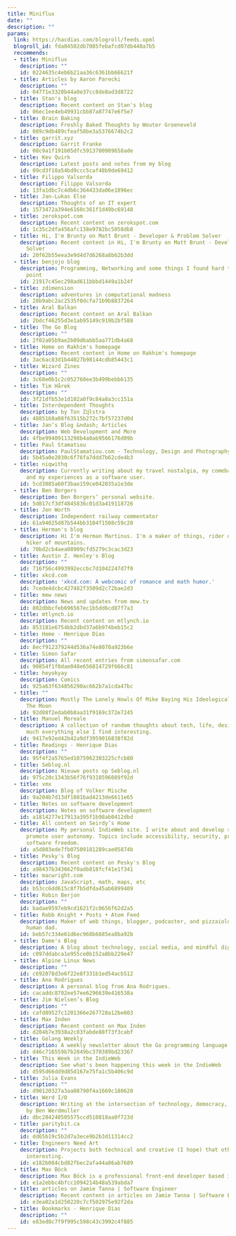 ```yaml
---
title: Miniflux
date: ""
description: ""
params:
  link: https://hacdias.com/blogroll/feeds.opml
  blogroll_id: fda84502db7085febafcd07db448a7b5
  recommends:
  - title: Miniflux
    description: ""
    id: 0224635c4eb6b21aa36c6361bb66621f
  - title: Articles by Aaron Parecki
    description: ""
    id: 04771e3320b44a0e37cc8de8ad3d8722
  - title: Stan's blog
    description: Recent content on Stan's blog
    id: 06ec1ee4eb49931cbb87a87747e6f5e7
  - title: Brain Baking
    description: Freshly Baked Thoughts by Wouter Groeneveld
    id: 089c9db489cfeaf58be3a5376674b2c2
  - title: garrit.xyz
    description: Garrit Franke
    id: 08c9a1f191b05dfc5913700989658ade
  - title: Kev Quirk
    description: Latest posts and notes from my blog
    id: 09cd3f10a54bd9ccc5caf48b9de69412
  - title: Filippo Valsorda
    description: Filippo Valsorda
    id: 13fa1dbc7c4db6c364433da06e1896ec
  - title: Jan-Lukas Else
    description: Thoughts of an IT expert
    id: 1573472a394e6160c361f1d49bc69148
  - title: zerokspot.com
    description: Recent content on zerokspot.com
    id: 1c35c2dfa456afc138e9782bc5058db8
  - title: Hi, I'm Brunty on Matt Brunt - Developer & Problem Solver
    description: Recent content in Hi, I'm Brunty on Matt Brunt - Developer & Problem
      Solver
    id: 20f62b55eea3e9d4d7d6268a8b62b3dd
  - title: benjojo blog
    description: Programming, Networking and some things I found hard to fix at some
      point
    id: 21917c45ec298ad611bbbd1449a1b24f
  - title: zdimension
    description: adventures in computational madness
    id: 28b9abc2ac2535f0dcfa71b9b8837264
  - title: Aral Balkan
    description: Recent content on Aral Balkan
    id: 2bdcf46255d3e1ab95149c919b2bf588
  - title: The Go Blog
    description: ""
    id: 2f02a05b9ae2b09d6abb5aa771db4a68
  - title: Home on Rakhim's homepage
    description: Recent content in Home on Rakhim's homepage
    id: 3ac6ac83d1b44027b98144cdb85443c1
  - title: Wizard Zines
    description: ""
    id: 3c68e0b1c2c052760ee3b499bebb6135
  - title: Tim Hårek
    description: ""
    id: 3f21dfb53e1d102a0f9c84a8a3cc151a
  - title: Interdependent Thoughts
    description: by Ton Zĳlstra
    id: 4885168a08f63515b272c7bf57237d0d
  - title: Jan’s Blog &ndash; Articles
    description: Web Development and More
    id: 4fbe99409113298b4a0ab9566176d09b
  - title: Paul Stamatiou
    description: PaulStamatiou.com - Technology, Design and Photography
    id: 5b45a0e2030c6f76fa7ddd7b62cde4b3
  - title: niqwithq
    description: Currently writing about my travel nostalgia, my comeback to blogging
      and my experiences as a software user.
    id: 5cd3085a60f3bae159ce042035a1e3de
  - title: Ben Borgers
    description: Ben Borgers’ personal website.
    id: 5d017cf3df4845836c01d3a419118726
  - title: Jon Worth
    description: Independent railway commentator
    id: 61a94025d87b544bb3104f1508c59c20
  - title: Herman's blog
    description: Hi I'm Herman Martinus. I'm a maker of things, rider of bikes, and
      hiker of mountains.
    id: 70bd2cb4aea08909cfd5279c3cac3d23
  - title: Austin Z. Henley's Blog
    description: ""
    id: 716f56c4993992eccbc7d1042247d7f0
  - title: xkcd.com
    description: 'xkcd.com: A webcomic of romance and math humor.'
    id: 7cede4dcbc427482f3509d2c72bae2d3
  - title: mew news
    description: News and updates from mew.tv
    id: 802dbbcfeb696567ec1b5dd6cd87f7a3
  - title: mtlynch.io
    description: Recent content on mtlynch.io
    id: 853181e6754bb2dbd37a6b974beb15c2
  - title: Home - Henrique Dias
    description: ""
    id: 8ecf912379244d536a74e8070a923b6e
  - title: Simon Safar
    description: All recent entries from simonsafar.com
    id: 90854f1f0dae048e656814729f666c81
  - title: heyokyay
    description: Comics
    id: 925a63f634856290ac662b7a1cda47bc
  - title: ""
    description: Mostly The Lonely Howls Of Mike Baying His Ideological Purity At
      The Moon
    id: 92d88f2edab0b8aa31f9169c372e7245
  - title: Manuel Moreale
    description: A collection of random thoughts about tech, life, design and pretty
      much everything else I find interesting.
    id: 9417e92ed42b42a9df3959016838f82d
  - title: Readings - Henrique Dias
    description: ""
    id: 95f4f2a5765ed1075962303225cfcb80
  - title: Seblog.nl
    description: Nieuwe posts op Seblog.nl
    id: 975c20c1343b56f76f9318596089f92d
  - title: vmx
    description: Blog of Volker Mische
    id: 9a204b7d13df1081bad4213de6611e65
  - title: Notes on software development
    description: Notes on software development
    id: a1814277e17913a395f1b98ab0412dbd
  - title: All content on Seirdy’s Home
    description: My personal IndieWeb site. I write about and develop software to
      promote user autonomy. Topics include accessibility, security, privacy, and
      software freedom.
    id: a5d803ede7fb07509181289cae05874b
  - title: Pesky's Blog
    description: Recent content on Pesky's Blog
    id: a98437b343662f0adb818fcf41e1f341
  - title: macwright.com
    description: JavaScript, math, maps, etc
    id: b53cc6dd615c8f7b5dfda45ab6899409
  - title: Robin Berjon
    description: ""
    id: badae9597eb9cd1621f2c0656f62d2a5
  - title: Robb Knight • Posts • Atom Feed
    description: Maker of web things, blogger, podcaster, and pizzaiolo. Cat dad and
      human dad.
    id: beb57c334e61d6ec968b6685ea8ba92b
  - title: Dame's Blog
    description: A blog about technology, social media, and mindful digital living
    id: c097ddabca1e955ce0b152a8bb229e47
  - title: Alpine Linux News
    description: ""
    id: c692078d3e6f22e8f331b1ed54acb512
  - title: Ana Rodrigues
    description: A personal blog from Ana Rodrigues.
    id: cacaddc8702ee57ee6296639e416538a
  - title: Jim Nielsen’s Blog
    description: ""
    id: cafd89527c1201366e267728a12be603
  - title: Max Inden
    description: Recent content on Max Inden
    id: d204b7e3938a2c83fabde88f73f3cabf
  - title: Golang Weekly
    description: A weekly newsletter about the Go programming language
    id: d46c716559b7b2849bc370389bd23367
  - title: This Week in the IndieWeb
    description: See what's been happening this week in the IndieWeb
    id: d595d66dd9d85d167e75fa1c5b406c9d
  - title: Julia Evans
    description: ""
    id: d90120327a3aa08790f4a1669c180620
  - title: Werd I/O
    description: Writing at the intersection of technology, democracy, and society
      by Ben Werdmuller
    id: dbc284240505575ccd510818aa0f723d
  - title: paritybit.ca
    description: ""
    id: dd65b19c5b2d7a3ece9b2b3d11314cc2
  - title: Engineers Need Art
    description: Projects both technical and creative (I hope) that others may find
      interesting.
    id: e182b084cbd82fbec2afa44a86ab7689
  - title: Max Böck
    description: Max Böck is a professional front-end developer based in Vienna, Austria.
    id: e1a2ebbc4bfcc1094214b48a539abda7
  - title: articles on Jamie Tanna | Software Engineer
    description: Recent content in articles on Jamie Tanna | Software Engineer
    id: e3ea02a1d250220c7cf502975e92f2da
  - title: Bookmarks - Henrique Dias
    description: ""
    id: e83ed8c7f9f995c598c43c3992c4f885
---
```

